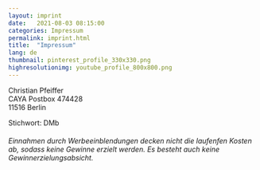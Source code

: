 ```yaml
---
layout: imprint
date:   2021-08-03 08:15:00
categories: Impressum 
permalink: imprint.html
title:  "Impressum"
lang: de
thumbnail: pinterest_profile_330x330.png
highresolutionimg: youtube_profile_800x800.png
---
```


<!-- entry-content -->
<p>Christian Pfeiffer<br>
CAYA Postbox 474428<br>
11516 Berlin</p>
<p>Stichwort: DMb</p>


###### Einnahmen durch Werbeeinblendungen decken nicht die laufenfen Kosten ab, sodass keine Gewinne erzielt werden. Es besteht auch keine Gewinnerzielungsabsicht.
<!-- .entry-content -->

